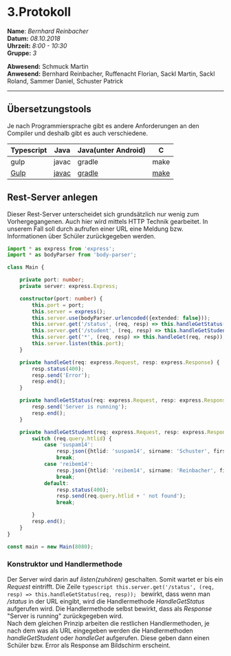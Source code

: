 # 3.Protokoll  
  
  **Name**:  *Bernhard Reinbacher*  
  **Datum:** *08.10.2018*  
  **Uhrzeit:** *8:00 - 10:30*  
  **Gruppe:** *3*  
  
   
    
 **Abwesend:** Schmuck Martin  
 **Anwesend:** Bernhard Reinbacher, Ruffenacht Florian, Sackl Martin, Sackl Roland, Sammer Daniel, Schuster Patrick  
  
*************************************************************************************************************************     
## Übersetzungstools  
Je nach Programmiersprache gibt es andere Anforderungen an den Compiler und deshalb gibt es auch verschiedene.   

Typescript | Java | Java(unter Android) | C  
---------- | ---- | ------------------- | -  
gulp | javac | gradle | make  
[Gulp](https://de.wikipedia.org/wiki/Gulp.js) | [javac](https://en.wikipedia.org/wiki/Javac) | [gradle](https://de.wikipedia.org/wiki/Gradle) | [make](https://de.wikipedia.org/wiki/Make)    




## Rest-Server anlegen  
Dieser Rest-Server unterscheidet sich grundsätzlich nur wenig zum Vorhergegangenen. Auch hier wird mittels HTTP Technik gearbeitet. In unserem Fall soll durch aufrufen einer URL eine Meldung bzw. Informationen über Schüler zurückgegeben werden.  
```  typescript  
import * as express from 'express';
import * as bodyParser from 'body-parser';

class Main {

    private port: number;
    private server: express.Express;

    constructor(port: number) {
        this.port = port;
        this.server = express();
        this.server.use(bodyParser.urlencoded({extended: false}));
        this.server.get('/status', (req, resp) => this.handleGetStatus(req, resp));
        this.server.get('/student', (req, resp) => this.handleGetStudent(req, resp));
        this.server.get('*', (req, resp) => this.handleGet(req, resp));
        this.server.listen(this.port);
    }

    private handleGet(req: express.Request, resp: express.Response) {
        resp.status(400);
        resp.send('Error');
        resp.end();
    }

    private handleGetStatus(req: express.Request, resp: express.Response) {
        resp.send('Server is running');
        resp.end();
    }

    private handleGetStudent(req: express.Request, resp: express.Response) {
        switch (req.query.htlid) {
            case 'suspam14':
                resp.json({htlid: 'suspam14', sirname: 'Schuster', firstname: 'Patrick'});
                break;
            case 'reibem14':
                resp.json({htlid: 'reibem14', sirname: 'Reinbacher', firstname: 'Bernhard'});
                break;
            default:
                resp.status(400);
                resp.send(req.query.htlid + ' not found');
                break;

        }
        resp.end();
    }
}

const main = new Main(8080);  
```  
### Konstruktor und Handlermethode  
Der Server wird darin auf *listen(zuhören)* geschalten. Somit wartet er bis ein *Request* eintrifft. Die Zeile ```typescript this.server.get('/status', (req, resp) => this.handleGetStatus(req, resp)); ``` bewirkt, dass wenn man */status* in der URL eingibt, wird die Handlermethode *HandleGetStatus* aufgerufen wird. Die Handlermethode selbst bewirkt, dass als *Response* "Server is running" zurückgegeben wird.   
Nach dem gleichen Prinzip arbeiten die restlichen Handlermethoden, je nach dem was als URL eingegeben werden die Handlermethoden *handleGetStudent* oder *handleGet* aufgerufen. Diese geben dann einen Schüler bzw. Error als Response am Bildschirm erscheint.  
